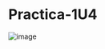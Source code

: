 # Practica-1U4

![image](https://github.com/AngelDavidFloresQuintanilla/Practica-1U4/assets/148559104/d65cad92-f69d-49c2-b6fe-4664b4f7bbcb)
